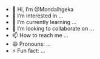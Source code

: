 - 👋 Hi, I’m @Mondalhgeka
- 👀 I’m interested in ...
- 🌱 I’m currently learning ...
- 💞️ I’m looking to collaborate on ...
- 📫 How to reach me ...
- 😄 Pronouns: ...
- ⚡ Fun fact: ...

<!---
Mondalhgeka/Mondalhgeka is a ✨ special ✨ repository because its `README.md` (this file) appears on your GitHub profile.
You can click the Preview link to take a look at your changes.
--->
